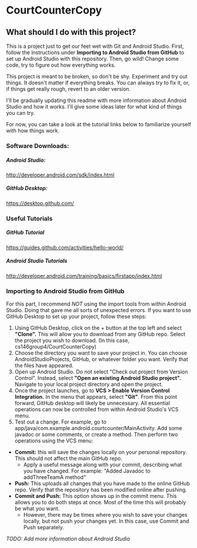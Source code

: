 # CourtCounterCopy
## What should I do with this project?
This is a project just to get our feet wet with Git and Android Studio. First, follow the instructions under __Importing to Android Studio from GitHub__ to set up Android Studio with this repository. Then, go wild! Change some code, try to figure out how everything works.

This project is meant to be broken, so don't be shy. Experiment and try out things. It doesn't matter if everything breaks. You can always try to fix it, or, if things get really rough, revert to an older version.

I'll be gradually updating this readme with more information about Android Studio and how it works. I'll give some ideas later for what kind of things you can try.

For now, you can take a look at the tutorial links below to familiarize yourself with how things work.

### Software Downloads:
##### Android Studio:
http://developer.android.com/sdk/index.html
##### GitHub Desktop:
https://desktop.github.com/

### Useful Tutorials
##### GitHub Tutorial
https://guides.github.com/activities/hello-world/
##### Android Studio Tutorials
http://developer.android.com/training/basics/firstapp/index.html

### Importing to Android Studio from GitHub

For this part, I recommend _NOT_ using the import tools from within Android Studio. Doing that gave me all sorts of unexpected errors. If you want to use GitHub Desktop to set up your project, follow these steps:

1. Using GitHub Desktop, click on the + button at the top left and select __"Clone".__ This will allow you to download from any GitHub repo. Select the project you wish to download. (In this case, cs146group4/CourtCounterCopy)
2. Choose the directory you want to save your project in. You can choose AndroidStudioProjects, GitHub, or whatever folder you want. Verify that the files have appeared.
3. Open up Android Studio. Do not select "Check out project from Version Control". Instead, select __"Open an existing Android Studio project".__ Navigate to your local project directory and open the project.
4. Once the project launches, go to __VCS > Enable Version Control Integration.__ In the menu that appears, select __"Git"__. From this point forward, GitHub desktop will likely be unnecessary. All essential operations can now be controlled from within Android Studio's VCS menu.
5. Test out a change. For example, go to app/java/com.example.android.courtcounter/MainActivity. Add some javadoc or some comments, or create a method. Then perform two operations using the VCS menu:
  * __Commit:__ this will save the changes locally on your personal repository. This should not affect the main GitHub repo.
    * Apply a useful message along with your commit, describing what you have changed. For example: "Added Javadoc to addThreeTeamA method"
  * __Push:__ This uploads all changes that you have made to the online GitHub repo. Verify that the repository has been modified online after pushing.
  * __Commit and Push:__ This option shows up in the commit menu. This allows you to do both steps at once. Most of the time this will probably be what you want.
    * However, there may be times where you wish to save your changes locally, but not push your changes yet. In this case, use Commit and Push separately.

_TODO: Add more information about Android Studio_
